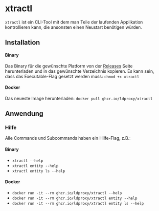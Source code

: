 # xtractl

`xtractl` ist ein CLI-Tool mit dem man Teile der laufenden Applikation kontrollieren kann, die ansonsten einen Neustart benötigen würden.

## Installation

#### Binary

Das Binary für die gewünschte Platform von der [Releases](https://github.com/interactive-instruments/xtraplatform-cli/releases) Seite herunterladen und in das gewünschte Verzeichnis kopieren. Es kann sein, dass das Executable-Flag gesetzt werden muss: `chmod +x xtractl`

#### Docker

Das neueste Image herunterladen: `docker pull ghcr.io/ldproxy/xtractl`

## Anwendung

### Hilfe

Alle Commands und Subcommands haben ein Hilfe-Flag, z.B.:

#### Binary

- `xtractl --help` 
- `xtractl entity --help` 
- `xtractl entity ls --help` 

#### Docker

- `docker run -it --rm ghcr.io/ldproxy/xtractl --help`
- `docker run -it --rm ghcr.io/ldproxy/xtractl entity --help`
- `docker run -it --rm ghcr.io/ldproxy/xtractl entity ls --help`
